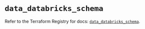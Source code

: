 # `data_databricks_schema`

Refer to the Terraform Registry for docs: [`data_databricks_schema`](https://registry.terraform.io/providers/databricks/databricks/1.80.0/docs/data-sources/schema).
